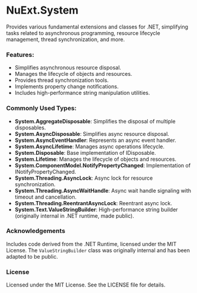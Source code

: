 # NuExt.System

Provides various fundamental extensions and classes for .NET, simplifying tasks related to asynchronous programming, resource lifecycle management, thread synchronization, and more.

### Features:
- Simplifies asynchronous resource disposal.
- Manages the lifecycle of objects and resources.
- Provides thread synchronization tools.
- Implements property change notifications.
- Includes high-performance string manipulation utilities.

### Commonly Used Types:
- **System.AggregateDisposable**: Simplifies the disposal of multiple disposables.
- **System.AsyncDisposable**: Simplifies async resource disposal.
- **System.AsyncEventHandler**: Represents an async event handler.
- **System.AsyncLifetime**: Manages async operations lifecycle.
- **System.Disposable**: Base implementation of IDisposable.
- **System.Lifetime**: Manages the lifecycle of objects and resources.
- **System.ComponentModel.NotifyPropertyChanged**: Implementation of INotifyPropertyChanged.
- **System.Threading.AsyncLock**: Async lock for resource synchronization.
- **System.Threading.AsyncWaitHandle**: Async wait handle signaling with timeout and cancellation.
- **System.Threading.ReentrantAsyncLock**: Reentrant async lock.
- **System.Text.ValueStringBuilder**: High-performance string builder (originally internal in .NET runtime, made public).

### Acknowledgements
Includes code derived from the .NET Runtime, licensed under the MIT License. The `ValueStringBuilder` class was originally internal and has been adapted to be public.

### License
Licensed under the MIT License. See the LICENSE file for details.